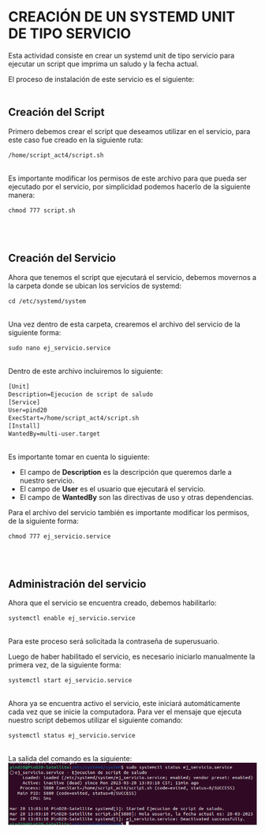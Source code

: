 # CREACIÓN DE UN SYSTEMD UNIT DE TIPO SERVICIO

Esta actividad consiste en crear un systemd unit de tipo servicio para ejecutar un script que imprima un saludo y la fecha actual.

El proceso de instalación de este servicio es el siguiente:
<br/><br/>
## Creación del Script

Primero debemos crear el script que deseamos utilizar en el servicio, para este caso fue creado en la siguiente ruta:
```
/home/script_act4/script.sh
```
<br/>
Es importante modificar los permisos de este archivo para que pueda ser ejecutado por el servicio, por simplicidad podemos hacerlo de la siguiente manera:

```
chmod 777 script.sh
```
<br/><br/>
## Creación del Servicio
Ahora que tenemos el script que ejecutará el servicio, debemos movernos a la carpeta donde se ubican los servicios de systemd:
```
cd /etc/systemd/system
```
<br/>
Una vez dentro de esta carpeta, crearemos el archivo del servicio de la siguiente forma:

```
sudo nano ej_servicio.service
```
<br/>
Dentro de este archivo incluiremos lo siguiente:

```
[Unit]
Description=Ejecucion de script de saludo
[Service]
User=pind20
ExecStart=/home/script_act4/script.sh
[Install]
WantedBy=multi-user.target
```
<br/>
Es importante tomar en cuenta lo siguiente:

- El campo de **Description** es la descripción que queremos darle a nuestro servicio.
- El campo de **User** es el usuario que ejecutará el servicio.
- El campo de **WantedBy** son las directivas de uso y otras dependencias.

Para el archivo del servicio también es importante modificar los permisos, de la siguiente forma:
```
chmod 777 ej_servicio.service
```
<br/><br/>
## Administración del servicio
Ahora que el servicio se encuentra creado, debemos habilitarlo:
```
systemctl enable ej_servicio.service
```
<br/>
Para este proceso será solicitada la contraseña de superusuario.

Luego de haber habilitado el servicio, es necesario iniciarlo manualmente la primera vez, de la siguiente forma:

```
systemctl start ej_servicio.service
```
<br/>
Ahora ya se encuentra activo el servicio, este iniciará automáticamente cada vez que se inicie la computadora.
Para ver el mensaje que ejecuta nuestro script debemos utilizar el siguiente comando:

```
systemctl status ej_servicio.service
```
<br/>
La salida del comando es la siguiente:

<img src="mensaje.png"/>